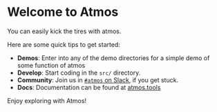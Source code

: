 # Welcome to Atmos

You can easily kick the tires with atmos.

Here are some quick tips to get started:

- **Demos**: Enter into any of the demo directories for a simple demo of some function of atmos
- **Develop**: Start coding in the `src/` directory.
- **Community**: Join us in [`#atmos` on Slack](https://atmos.tools/community/slack), if you get stuck.
- **Docs**: Documentation can be found at [atmos.tools](https://atmos.tools)

Enjoy exploring with Atmos!
